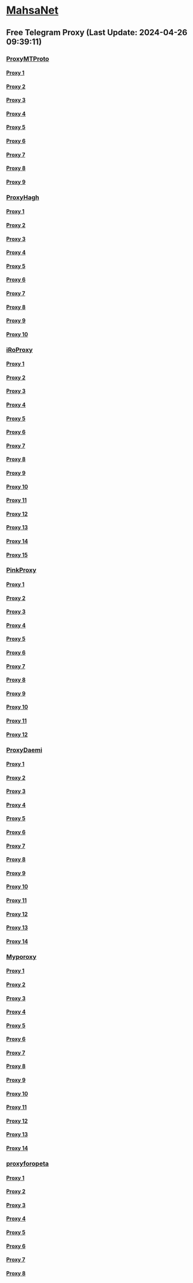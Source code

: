 
# [MahsaNet](https://t.me/mahsa_net)
## Free Telegram Proxy (Last Update: 2024-04-26 09:39:11)
### [ProxyMTProto](https://t.me/ProxyMTProto)
#### [Proxy 1](tg://proxy?server=TRUSTT-OOME.TH-ETELE.GR.4813-cilo-nhj.org-pabje.org.ir.irhashtash.ml-pz.cfd-hb-pu.co.uk.knmn-1klf.co.uk.&port=7443&secret=FgMBAgABAAH8AwOG4kw63Q%3D%3D)
#### [Proxy 2](tg://proxy?server=JUSTSH-OWME.TH-ETELE.GR.4813-cilo-nhj.org-pabje.org.ir.irhashtash.ml-pz.cfd-hb-pu.co.uk.knmn-1klf.co.uk.&port=7443&secret=FgMBAgABAAH8AwOG4kw63Q%3D%3D)
#### [Proxy 3](tg://proxy?server=TRUSTT-OOME.TH-ETELE.GR.4813-cilo-nhj.org-pabje.org.ir.irhashtash.ml-pz.cfd-hb-pu.co.uk.knmn-1klf.co.uk.&port=7443&secret=FgMBAgABAAH8AwOG4kw63Q%3D%3D)
#### [Proxy 4](tg://proxy?server=TRUSTT-OOME.TH-ETELE.GR.4813-cilo-nhj.org-pabje.org.ir.irhashtash.ml-pz.cfd-hb-pu.co.uk.knmn-1klf.co.uk.&port=7443&secret=FgMBAgABAAH8AwOG4kw63Q%3D%3D)
#### [Proxy 5](tg://proxy?server=www.atlasfireworks.space.&port=443&secret=7gAAAAAAAAAAAAAAAAAAAAB0Z2p1Lm9yZw%3D%3D)
#### [Proxy 6](tg://proxy?server=89.35.131.12&port=8085&secret=FgMBAgABAAH8AwOG4kw63Q%3D%3D)
#### [Proxy 7](tg://proxy?server=89.35.131.9&port=8085&secret=FgMBAgABAAH8AwOG4kw63Q%3D%3D)
#### [Proxy 8](tg://proxy?server=www.dynamitefireworks.space.&port=443&secret=7gAAAAAAAAAAAAAAAAAAAAB0Z2p1Lm9yZw%3D%3D)
#### [Proxy 9](tg://proxy?server=89.35.131.18&port=8085&secret=FgMBAgABAAH8AwOG4kw63Q%3D%3D)
### [ProxyHagh](https://t.me/ProxyHagh)
#### [Proxy 1](tg://proxy?server=144.76.253.73&port=8280&secret=FgMBAgABAAH8AwOG4kw63Q%3D%3D)
#### [Proxy 2](tg://proxy?server=148.251.230.51&port=8280&secret=FgMBAgABAAH8AwOG4kw63Q%3D%3D)
#### [Proxy 3](tg://proxy?server=144.76.253.73&port=8280&secret=FgMBAgABAAH8AwOG4kw63Q%3D%3D)
#### [Proxy 4](tg://proxy?server=148.251.230.51&port=8280&secret=FgMBAgABAAH8AwOG4kw63Q%3D%3D)
#### [Proxy 5](tg://proxy?server=144.76.253.73&port=8280&secret=FgMBAgABAAH8AwOG4kw63Q%3D%3D)
#### [Proxy 6](tg://proxy?server=148.251.230.51&port=8280&secret=FgMBAgABAAH8AwOG4kw63Q%3D%3D)
#### [Proxy 7](tg://proxy?server=144.76.253.73&port=8280&secret=FgMBAgABAAH8AwOG4kw63Q%3D%3D)
#### [Proxy 8](tg://proxy?server=148.251.230.51&port=8280&secret=FgMBAgABAAH8AwOG4kw63Q%3D%3D)
#### [Proxy 9](tg://proxy?server=144.76.253.73&port=8280&secret=FgMBAgABAAH8AwOG4kw63Q%3D%3D)
#### [Proxy 10](tg://proxy?server=148.251.230.51&port=8280&secret=FgMBAgABAAH8AwOG4kw63Q%3D%3D)
### [iRoProxy](https://t.me/iRoProxy)
#### [Proxy 1](tg://proxy?server=103.161.35.134&port=250&secret=FgMBAgABAAH8AwOG4kw63Q%3D%3D)
#### [Proxy 2](tg://proxy?server=103.161.35.11&port=250&secret=FgMBAgABAAH8AwOG4kw63Q%3D%3D)
#### [Proxy 3](tg://proxy?server=103.161.35.5&port=250&secret=FgMBAgABAAH8AwOG4kw63Q%3D%3D)
#### [Proxy 4](tg://proxy?server=194.120.230.124&port=250&secret=FgMBAgABAAH8AwOG4kw63Q%3D%3D)
#### [Proxy 5](tg://proxy?server=194.120.230.123&port=250&secret=FgMBAgABAAH8AwOG4kw63Q%3D%3D)
#### [Proxy 6](tg://proxy?server=103.161.35.97&port=250&secret=FgMBAgABAAH8AwOG4kw63Q%3D%3D)
#### [Proxy 7](tg://proxy?server=103.161.35.133&port=250&secret=FgMBAgABAAH8AwOG4kw63Q%3D%3D)
#### [Proxy 8](tg://proxy?server=194.120.230.155&port=6&secret=FgMBAgABAAH8AwOG4kw63Q%3D%3D)
#### [Proxy 9](tg://proxy?server=194.120.230.168&port=6&secret=FgMBAgABAAH8AwOG4kw63Q%3D%3D)
#### [Proxy 10](tg://proxy?server=194.120.230.163&port=6&secret=FgMBAgABAAH8AwOG4kw63Q%3D%3D)
#### [Proxy 11](tg://proxy?server=194.120.230.173&port=6&secret=FgMBAgABAAH8AwOG4kw63Q%3D%3D)
#### [Proxy 12](tg://proxy?server=194.120.230.122&port=250&secret=FgMBAgABAAH8AwOG4kw63Q%3D%3D)
#### [Proxy 13](tg://proxy?server=103.161.35.134&port=250&secret=FgMBAgABAAH8AwOG4kw63Q%3D%3D)
#### [Proxy 14](tg://proxy?server=103.161.35.11&port=250&secret=FgMBAgABAAH8AwOG4kw63Q%3D%3D)
#### [Proxy 15](tg://proxy?server=103.161.35.5&port=250&secret=FgMBAgABAAH8AwOG4kw63Q%3D%3D)
### [PinkProxy](https://t.me/PinkProxy)
#### [Proxy 1](tg://proxy?server=195.201.9.88&port=4045&secret=FgMBAgABAAH8AwOG4kw63Q==)
#### [Proxy 2](tg://proxy?server=94.130.204.51&port=4045&secret=FgMBAgABAAH8AwOG4kw63Q==)
#### [Proxy 3](tg://proxy?server=86.107.178.103&port=4045&secret=FgMBAgABAAH8AwOG4kw63Q==)
#### [Proxy 4](tg://proxy?server=86.107.178.106&port=4045&secret=FgMBAgABAAH8AwOG4kw63Q==)
#### [Proxy 5](tg://proxy?server=168.119.67.107&port=4045&secret=FgMBAgABAAH8AwOG4kw63Q==)
#### [Proxy 6](tg://proxy?server=46.4.77.48&port=4045&secret=FgMBAgABAAH8AwOG4kw63Q==)
#### [Proxy 7](tg://proxy?server=86.107.178.103&port=4045&secret=FgMBAgABAAH8AwOG4kw63Q==)
#### [Proxy 8](tg://proxy?server=86.107.178.106&port=4045&secret=FgMBAgABAAH8AwOG4kw63Q==)
#### [Proxy 9](tg://proxy?server=46.4.81.227&port=4045&secret=FgMBAgABAAH8AwOG4kw63Q==)
#### [Proxy 10](tg://proxy?server=86.107.178.106&port=4045&secret=FgMBAgABAAH8AwOG4kw63Q==)
#### [Proxy 11](tg://proxy?server=46.4.81.227&port=4045&secret=FgMBAgABAAH8AwOG4kw63Q==)
#### [Proxy 12](tg://proxy?server=46.4.77.48&port=4045&secret=FgMBAgABAAH8AwOG4kw63Q==)
### [ProxyDaemi](https://t.me/ProxyDaemi)
#### [Proxy 1](tg://proxy?server=77.238.224.15&port=443&secret=FgMBAgABAAH8AwOG4kw63QtY2RueWVrdGFuZXQuY29tZmFyYWthdi5jb212YW4ubmFqdmEuY29tAAAAAAAAAAAAAAAAAAAAAAAAAAAAAAAA)
#### [Proxy 2](tg://proxy?server=84.54.44.124&port=2042&secret=FgMBAgABAAH8AwOG4kw63Q%3D%3D)
#### [Proxy 3](tg://proxy?server=51.158.181.173&port=443&secret=FgMBAgABAAH8AwOG4kw63Q%3D%3D)
#### [Proxy 4](tg://proxy?server=116.203.74.133&port=8&secret=FgMBAgABAAH8AwOG4kw63Q%3D%3D)
#### [Proxy 5](tg://proxy?server=cloudflare.com.nokia.com.web.rubika.ir.dolingo--com.business.&port=8085&secret=FgMBAgABAAH8AwOG4kw63Q%3D%3D)
#### [Proxy 6](tg://proxy?server=178.63.186.93&port=8085&secret=FgMBAgABAAH8AwOG4kw63Q==)
#### [Proxy 7](tg://proxy?server=cloudflare.co.nokia.co.uk.do_yo.want_to.clash_with.this.www.microsoft.com.there_is_no.place_like.localhost.www.bing.com.count_with_me.cyou.net.digikala.com.msn.com.bsi.ir.enamad.ir.now_sudo.again_to_fight.everyone.i_am.the_internet.sam-sim.co.uk.&port=0000000000000000000000000000000000000000000000000000000000000000000000000000003443&secret=FgMBAgABAAH8AwOG4kw63Q==)
#### [Proxy 8](tg://proxy?server=89.35.131.78&port=8085&secret=FgMBAgABAAH8AwOG4kw63Q%3D%3D)
#### [Proxy 9](tg://proxy?server=157.90.144.130&port=8085&secret=FgMBAgABAAH8AwOG4kw63Q==)
#### [Proxy 10](tg://proxy?server=65.21.85.77&port=8085&secret=FgMBAgABAAH8AwOG4kw63Q==)
#### [Proxy 11](tg://proxy?server=208.87.242.153&port=0000000000000000000000000000000000000000000000000000000000000000000000000000003443&secret=FgMBAgABAAH8AwOG4kw63Q==)
#### [Proxy 12](tg://proxy?server=cloudflare.com.nokia.com.co.uk.do_yo.want_to.clash_with.this.www.microsoft.com.there_is_no.place_like.localhost.www.bing.com.count_with_me.cyou.net.digikala.com.msn.com.bsi.ir.enamad.ir.now_sud.again_to_fight.everyone.i_am.the_internet.sobani-cobani.sbs.&port=9060&secret=1690010222018701fc030386e36c4bdd)
#### [Proxy 13](tg://proxy?server=138.201.16.75&port=443&secret=FgMBAgABAAH8AwOG4kw63Q%3D%3D)
#### [Proxy 14](tg://proxy?server=cloudflare.com.nokia.com.co.uk.do_yo.want_to.clash_with.this.www.microsoft.com.there_is_no.place_like.localhost.www.bing.com.count_with_me.cyou.net.digikala.com.msn.com.bsi.ir.enamad.ir.now_sud.again_to_fight.everyone.i_am.the_internet.sobani-cobani.sbs.&port=9060&secret=1690010222018701fc030386e36c4bdd)
### [Myporoxy](https://t.me/Myporoxy)
#### [Proxy 1](tg://proxy?server=cloudflare.com.nokia.com.co.uk.do_yo.want_to.clash_with.this.www.microsoft.com.there_is_no.place_like.localhost.www.bing.com.count_with_me.cyou.net.digikala.com.msn.com.bsi.ir.enamad.ir.now_sudo.again_to_fight.everyone.i_am.the_internet.factor-webco.sbs.&port=3443&secret=FpABAiIBhwH8AwOG42xL3Q==)
#### [Proxy 2](tg://proxy?server=cloudflare.com.nokia.com.co.uk.do_yo.want_to.clash_with.this.www.microsoft.com.there_is_no.place_like.localhost.www.bing.com.count_with_me.cyou.net.digikala.com.msn.com.bsi.ir.enamad.ir.now_sudo.again_to_fight.everyone.i_am.the_internet.shert-men.sbs.&port=1201&secret=FpABAiIBhwH8AwOG42xL3Q==)
#### [Proxy 3](tg://proxy?server=cloudflare.com.nokia.com.co.uk.do_yo.want_to.clash_with.this.www.microsoft.com.there_is_no.place_like.localhost.www.bing.com.count_with_me.cyou.net.digikala.com.msn.com.bsi.ir.enamad.ir.now_sud.again_to_fight.everyone.i_am.the_internet.sobani-cobani.sbs.&port=9060&secret=FpABAiIBhwH8AwOG42xL3Q==)
#### [Proxy 4](tg://proxy?server=cloudflare.com.nokia.com.co.uk.do_yo.want_to.clash_with.this.www.microsoft.com.there_is_no.place_like.localhost.www.bing.com.count_with_me.cyou.net.digikala.com.msn.com.bsi.ir.enamad.ir.now_sudo.again_to_fight.everyone.i_am.the_internet.factor-webco.sbs.&port=3443&secret=FpABAiIBhwH8AwOG42xL3Q==)
#### [Proxy 5](tg://proxy?server=cloudflare.com.nokia.com.co.uk.do_yo.want_to.clash_with.this.www.microsoft.com.there_is_no.place_like.localhost.www.bing.com.count_with_me.cyou.net.digikala.com.msn.com.bsi.ir.enamad.ir.now_sudo.again_to_fight.everyone.i_am.the_internet.shert-men.sbs.&port=1201&secret=FpABAiIBhwH8AwOG42xL3Q==)
#### [Proxy 6](tg://proxy?server=cloudflare.com.nokia.com.co.uk.do_yo.want_to.clash_with.this.www.microsoft.com.there_is_no.place_like.localhost.www.bing.com.count_with_me.cyou.net.digikala.com.msn.com.bsi.ir.enamad.ir.now_sud.again_to_fight.everyone.i_am.the_internet.sobani-cobani.sbs.&port=9060&secret=FpABAiIBhwH8AwOG42xL3Q==)
#### [Proxy 7](tg://proxy?server=cloudflare.com.nokia.com.co.uk.do_yo.want_to.clash_with.this.www.microsoft.com.there_is_no.place_like.localhost.www.bing.com.count_with_me.cyou.net.digikala.com.msn.com.bsi.ir.enamad.ir.now_sudo.again_to_fight.everyone.i_am.the_internet.avatar-cars.sbs.&port=6550&secret=FpABAiIBhwH8AwOG42xL3Q==)
#### [Proxy 8](tg://proxy?server=cloudflare.com.nokia.com.co.uk.do_yo.want_to.clash_with.this.www.microsoft.com.there_is_no.place_like.localhost.www.bing.com.count_with_me.cyou.net.digikala.com.msn.com.bsi.ir.enamad.ir.now_sud.again_to_fight.everyone.i_am.the_internet.sobani-cobani.sbs.&port=9060&secret=FpABAiIBhwH8AwOG42xL3Q==)
#### [Proxy 9](tg://proxy?server=cloudflare.com.nokia.com.co.uk.do_yo.want_to.clash_with.this.www.microsoft.com.there_is_no.place_like.localhost.www.bing.com.count_with_me.cyou.net.digikala.com.msn.com.bsi.ir.enamad.ir.now_sudo.again_to_fight.everyone.i_am.the_internet.avatar-cars.sbs.&port=6550&secret=FpABAiIBhwH8AwOG42xL3Q==)
#### [Proxy 10](tg://proxy?server=cloudflare.com.nokia.com.co.uk.do_yo.want_to.clash_with.this.www.microsoft.com.there_is_no.place_like.localhost.www.bing.com.count_with_me.cyou.net.digikala.com.msn.com.bsi.ir.enamad.ir.now_sudo.again_to_fight.everyone.i_am.the_internet.factor-webco.sbs.&port=3443&secret=FpABAiIBhwH8AwOG42xL3Q==)
#### [Proxy 11](tg://proxy?server=cloudflare.com.nokia.com.co.uk.do_yo.want_to.clash_with.this.www.microsoft.com.there_is_no.place_like.localhost.www.bing.com.count_with_me.cyou.net.digikala.com.msn.com.bsi.ir.enamad.ir.now_sudo.again_to_fight.everyone.i_am.the_internet.avatar-cars.sbs.&port=6550&secret=FpABAiIBhwH8AwOG42xL3Q==)
#### [Proxy 12](tg://proxy?server=cloudflare.com.nokia.com.co.uk.do_yo.want_to.clash_with.this.www.microsoft.com.there_is_no.place_like.localhost.www.bing.com.count_with_me.cyou.net.digikala.com.msn.com.bsi.ir.enamad.ir.now_sudo.again_to_fight.everyone.i_am.the_internet.shert-men.sbs.&port=1201&secret=FpABAiIBhwH8AwOG42xL3Q==)
#### [Proxy 13](tg://proxy?server=cloudflare.com.nokia.com.co.uk.do_yo.want_to.clash_with.this.www.microsoft.com.there_is_no.place_like.localhost.www.bing.com.count_with_me.cyou.net.digikala.com.msn.com.bsi.ir.enamad.ir.now_sud.again_to_fight.everyone.i_am.the_internet.sobani-cobani.sbs.&port=9060&secret=FpABAiIBhwH8AwOG42xL3Q==)
#### [Proxy 14](tg://proxy?server=cloudflare.com.nokia.com.co.uk.do_yo.want_to.clash_with.this.www.microsoft.com.there_is_no.place_like.localhost.www.bing.com.count_with_me.cyou.net.digikala.com.msn.com.bsi.ir.enamad.ir.now_sudo.again_to_fight.everyone.i_am.the_internet.factor-webco.sbs.&port=3443&secret=FpABAiIBhwH8AwOG42xL3Q==)
### [proxyforopeta](https://t.me/proxyforopeta)
#### [Proxy 1](tg://proxy?server=188.40.154.13&port=8085&secret=FgMBAgABAAH8AwOG4kw63Q==)
#### [Proxy 2](tg://proxy?server=89.35.131.12&port=8085&secret=FgMBAgABAAH8AwOG4kw63Q==)
#### [Proxy 3](tg://proxy?server=cloudflare.com.nokia.com.co.uk.do_yo.want_to.clash_with.this.www.microsoft.com.there_is_no.place_like.localhost.www.bing.com.count_with_me.cyou.net.digikala.com.msn.com.bsi.ir.enamad.ir.now_sudo.again_to_fight.everyone.i_am.the_internet.shert-men.sbs.&port=1201&secret=FpABAiIBhwH8AwOG42xL3Q==)
#### [Proxy 4](tg://proxy?server=148.251.230.51&port=8280&secret=FgMBAgABAAH8AwOG4kw63Q==)
#### [Proxy 5](tg://proxy?server=cloudflare.co.nokia.co.uk.do_yo.want_to.clash_with.this.www.microsoft.com.there_is_no.place_like.localhost.www.bing.com.count_with_me.cyou.net.digikala.com.msn.com.bsi.ir.enamad.ir.now_sudo.again_to_fight.everyone.i_am.the_internet.sam-sim.co.uk.&port=0000000000000000000000000000000000000000000000000000000000000000000000000000003443&secret=FgMBAgABAAH8AwOG4kw63Q==)
#### [Proxy 6](tg://proxy?server=138.201.16.75&port=443&secret=FgMBAgABAAH8AwOG4kw63Q==)
#### [Proxy 7](tg://proxy?server=cloudflare.com.nokia.com.co.uk.do_yo.want_to.clash_with.this.www.microsoft.com.there_is_no.place_like.localhost.www.bing.com.count_with_me.cyou.net.digikala.com.msn.com.bsi.ir.enamad.ir.now_sud.again_to_fight.everyone.i_am.the_internet.sobani-cobani.sbs.&port=9060&secret=1690010222018701fc030386e36c4bdd)
#### [Proxy 8](tg://proxy?server=89.35.131.56&port=8085&secret=FgMBAgABAAH8AwOG4kw63Q==)

    